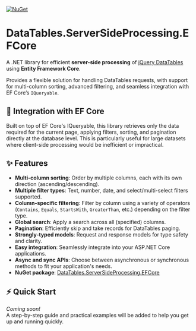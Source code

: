 ﻿[![NuGet](https://img.shields.io/nuget/v/DataTables.ServerSideProcessing.EFCore.svg)](https://www.nuget.org/packages/DataTables.ServerSideProcessing.EFCore)

# DataTables.ServerSideProcessing.EFCore

A .NET library for efficient **server-side processing** of [jQuery DataTables](https://datatables.net/) using **Entity Framework Core**.

Provides a flexible solution for handling DataTables requests, with support for multi-column sorting, advanced filtering, and seamless integration with EF Core’s `IQueryable`.

## 🚀 Integration with EF Core

Built on top of EF Core's IQueryable, this library retrieves only the data required for the current page, applying filters, sorting, and pagination directly at the database level. 
This is particularly useful for large datasets where client-side processing would be inefficient or impractical.

## ✨ Features

- **Multi-column sorting**: Order by multiple columns, each with its own direction (ascending/descending).
- **Multiple filter types**: Text, number, date, and select/multi-select filters supported.
- **Column-specific filtering**: Filter by column using a variety of operators (`Contains`, `Equals`, `StartsWith`, `GreaterThan`, etc.) depending on the filter type.
- **Global search**: Apply a search across all (specified) columns.
- **Pagination**: Efficiently skip and take records for DataTables paging.
- **Strongly-typed models**: Request and response models for type safety and clarity.
- **Easy integration**: Seamlessly integrate into your ASP.NET Core applications.
- **Async and sync APIs**: Choose between asynchronous or synchronous methods to fit your application's needs.
- **NuGet package**: [DataTables.ServerSideProcessing.EFCore](https://www.nuget.org/packages/DataTables.ServerSideProcessing.EFCore)

## ⚡ Quick Start

_Coming soon!_  
A step-by-step guide and practical examples will be added to help you get up and running quickly.
